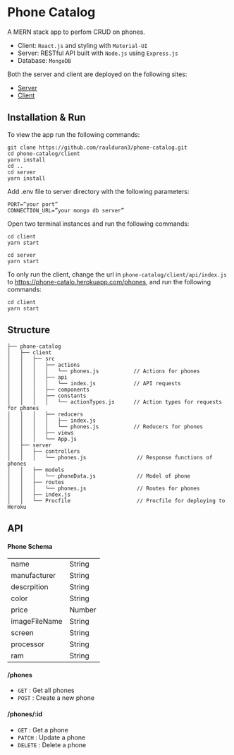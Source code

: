 # Phone Catalog
A MERN stack app to perfom CRUD on phones.
- Client: `React.js` and styling with `Material-UI`
- Server: RESTful API built with `Node.js` using `Express.js`
- Database: `MongoDB`

Both the server and client are deployed on the following sites:
- [Server](https://phone-catalo.herokuapp.com/phones)
- [Client](https://phone-catalog-app.netlify.app)

## Installation & Run
To view the app run the following commands:
```
git clone https://github.com/raulduran3/phone-catalog.git
cd phone-catalog/client
yarn install
cd ..
cd server
yarn install
```
Add .env file to server directory with the following parameters:
```
PORT=”your port”
CONNECTION_URL=”your mongo db server” 
```
Open two terminal instances and run the following commands:
```
cd client
yarn start

cd server
yarn start
```

To only run the client, change the url in `phone-catalog/client/api/index.js` to https://phone-catalo.herokuapp.com/phones, and run the following commands:
```
cd client
yarn start
```

## Structure
```
├── phone-catalog
│   ├── client
│   │   ├── src          
│   │   │   ├── actions
│   │   │   │   └── phones.js           // Actions for phones
│   │   │   ├── api
│   │   │   │   └── index.js            // API requests  
│   │   │   ├── components
│   │   │   ├── constants
│   │   │   │   └── actionTypes.js      // Action types for requests for phones
│   │   │   ├── reducers
│   │   │   │   ├── index.js            
│   │   │   │   └── phones.js           // Reducers for phones
│   │   │   ├── views
│   │   │   └── App.js 
│   ├── server
│   │   ├── controllers          
│   │   │   └── phones.js                // Response functions of phones
│   │   ├── models
│   │   │   └── phoneData.js             // Model of phone
│   │   ├── routes
│   │   │   └── phones.js                // Routes for phones
│   │   ├── index.js
│   │   └── Procfile                     // Procfile for deploying to Heroku
```
## API
#### Phone Schema

|   |  |
| - |-|
| name      | String     |
| manufacturer      | String     |
| descrpition      | String     |
| color      | String     |
| price      | Number     |
| imageFileName      | String     |
| screen      | String     |
| processor      | String     |
| ram      | String     |

#### /phones
* `GET` : Get all phones
* `POST` : Create a new phone

#### /phones/:id
* `GET` : Get a phone
* `PATCH` : Update a phone
* `DELETE` : Delete a phone